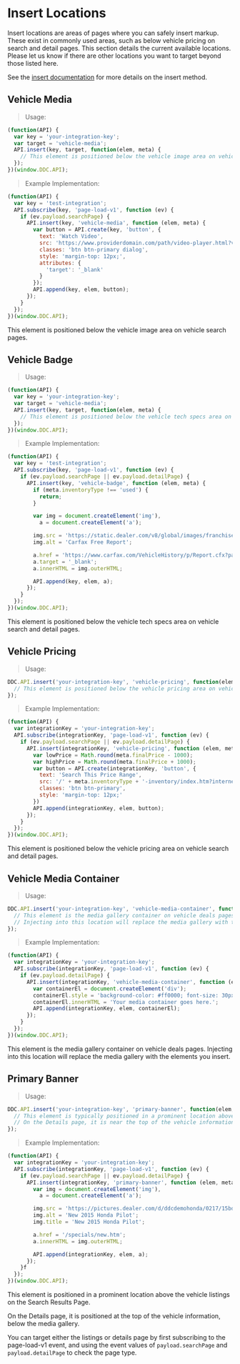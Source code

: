# Insert Locations

Insert locations are areas of pages where you can safely insert markup. These exist in commonly used areas, such as below vehicle pricing on search and detail pages. This section details the current available locations. Please let us know if there are other locations you want to target beyond those listed here.

See the <a href="#ddc-api-insert-key-name-callback-elem-meta">insert documentation</a> for more details on the insert method.

## Vehicle Media

> Usage:

```javascript
(function(API) {
  var key = 'your-integration-key';
  var target = 'vehicle-media';
  API.insert(key, target, function(elem, meta) {
    // This element is positioned below the vehicle image area on vehicle search pages.
  });
})(window.DDC.API);
```

> Example Implementation:

```javascript
(function(API) {
  var key = 'test-integration';
  API.subscribe(key, 'page-load-v1', function (ev) {
    if (ev.payload.searchPage) {
      API.insert(key, 'vehicle-media', function (elem, meta) {
        var button = API.create(key, 'button', {
          text: 'Watch Video',
          src: 'https://www.providerdomain.com/path/video-player.html?vin=' + meta.vin,
          classes: 'btn btn-primary dialog',
          style: 'margin-top: 12px;',
          attributes: {
            'target': '_blank'
          }
        });
        API.append(key, elem, button);
      });
    }
  });
})(window.DDC.API);
```

This element is positioned below the vehicle image area on vehicle search pages.

## Vehicle Badge

> Usage:

```javascript
(function(API) {
  var key = 'your-integration-key';
  var target = 'vehicle-media';
  API.insert(key, target, function(elem, meta) {
    // This element is positioned below the vehicle tech specs area on vehicle search and detail pages.
  });
})(window.DDC.API);
```

> Example Implementation:

```javascript
(function(API) {
  var key = 'test-integration';
  API.subscribe(key, 'page-load-v1', function (ev) {
    if (ev.payload.searchPage || ev.payload.detailPage) {
      API.insert(key, 'vehicle-badge', function (elem, meta) {
        if (meta.inventoryType !== 'used') {
          return;
        }

        var img = document.createElement('img'),
          a = document.createElement('a');

        img.src = 'https://static.dealer.com/v8/global/images/franchise/white/logo-certified-carfax-free-lrg.png';
        img.alt = 'Carfax Free Report';

        a.href = 'https://www.carfax.com/VehicleHistory/p/Report.cfx?partner=DLR_3&vin=' + meta.vin;
        a.target = '_blank';
        a.innerHTML = img.outerHTML;

        API.append(key, elem, a);
      });
    }
  });
})(window.DDC.API);
```

This element is positioned below the vehicle tech specs area on vehicle search and detail pages.


## Vehicle Pricing

> Usage:

```javascript
DDC.API.insert('your-integration-key', 'vehicle-pricing', function(elem, meta) {
  // This element is positioned below the vehicle pricing area on vehicle search and detail pages.
});
```

> Example Implementation:

```javascript
(function(API) {
  var integrationKey = 'your-integration-key';
  API.subscribe(integrationKey, 'page-load-v1', function (ev) {
    if (ev.payload.searchPage || ev.payload.detailPage) {
      API.insert(integrationKey, 'vehicle-pricing', function (elem, meta) {
        var lowPrice = Math.round(meta.finalPrice - 1000);
        var highPrice = Math.round(meta.finalPrice + 1000);
        var button = API.create(integrationKey, 'button', {
          text: 'Search This Price Range',
          src: '/' + meta.inventoryType + '-inventory/index.htm?internetPrice=' + lowPrice.toString() + '-' + highPrice.toString(),
          classes: 'btn btn-primary',
          style: 'margin-top: 12px;'
        })
        API.append(integrationKey, elem, button);
      });
    }
  });
})(window.DDC.API);
```

This element is positioned below the vehicle pricing area on vehicle search and detail pages.

## Vehicle Media Container

> Usage:

```javascript
DDC.API.insert('your-integration-key', 'vehicle-media-container', function(elem, meta) {
  // This element is the media gallery container on vehicle deals pages.
  // Injecting into this location will replace the media gallery with the elements you insert.
});
```

> Example Implementation:

```javascript
(function(API) {
  var integrationKey = 'your-integration-key';
  API.subscribe(integrationKey, 'page-load-v1', function (ev) {
    if (ev.payload.detailPage) {
      API.insert(integrationKey, 'vehicle-media-container', function (elem, meta) {
        var containerEl = document.createElement('div');
        containerEl.style = 'background-color: #ff0000; font-size: 30px; width: 100%; height: 540px; margin: 0 auto; padding: 100px; text-align: center;';
        containerEl.innerHTML = 'Your media container goes here.';
        API.append(integrationKey, elem, containerEl);
      });
    }
  });
})(window.DDC.API);
```

This element is the media gallery container on vehicle deals pages. Injecting into this location will replace the media gallery with the elements you insert.

## Primary Banner

> Usage:

```javascript
DDC.API.insert('your-integration-key', 'primary-banner', function(elem, meta) {
  // This element is typically positioned in a prominent location above the vehicle listings on the Search Results Page.
  // On the Details page, it is near the top of the vehicle information, below the media gallery.
});
```

> Example Implementation:

```javascript
(function(API) {
  var integrationKey = 'your-integration-key';
  API.subscribe(integrationKey, 'page-load-v1', function (ev) {
    if (ev.payload.searchPage || ev.payload.detailPage) {
      API.insert(integrationKey, 'primary-banner', function (elem, meta) {
        var img = document.createElement('img'),
          a = document.createElement('a');

        img.src = 'https://pictures.dealer.com/d/ddcdemohonda/0217/15bd9bd8ecf0b2a292a91cecb08c595bx.jpg';
        img.alt = 'New 2015 Honda Pilot';
        img.title = 'New 2015 Honda Pilot';

        a.href = '/specials/new.htm';
        a.innerHTML = img.outerHTML;

        API.append(integrationKey, elem, a);
      });
    }f
  });
})(window.DDC.API);
```

This element is positioned in a prominent location above the vehicle listings on the Search Results Page.

On the Details page, it is positioned at the top of the vehicle information, below the media gallery.

You can target either the listings or details page by first subscribing to the page-load-v1 event, and using the event values of `payload.searchPage` and `payload.detailPage` to check the page type.
